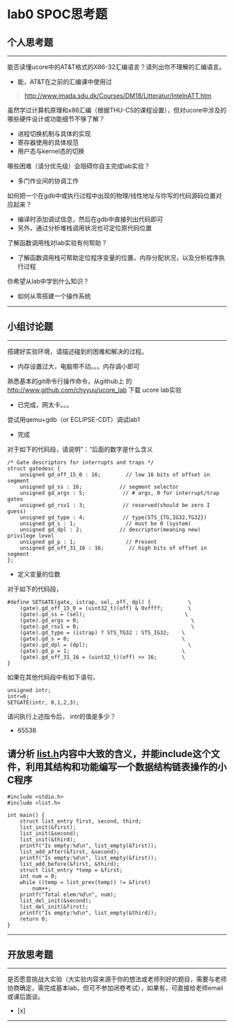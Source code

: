 ﻿# lab0 SPOC思考题

## 个人思考题

---

能否读懂ucore中的AT&T格式的X86-32汇编语言？请列出你不理解的汇编语言。
- 能，AT&T在之前的汇编课中使用过

>  http://www.imada.sdu.dk/Courses/DM18/Litteratur/IntelnATT.htm

虽然学过计算机原理和x86汇编（根据THU-CS的课程设置），但对ucore中涉及的哪些硬件设计或功能细节不够了解？
- 进程切换机制与具体的实现
-	寄存器使用的具体规范
-	用户态与kernel态的切换

>   


哪些困难（请分优先级）会阻碍你自主完成lab实验？
- 多门作业间的协调工作

>   

如何把一个在gdb中或执行过程中出现的物理/线性地址与你写的代码源码位置对应起来？
- 编译时添加调试信息，然后在gdb中直接列出代码即可
-	另外，通过分析堆栈调用状况也可定位原代码位置

>   

了解函数调用栈对lab实验有何帮助？
- 了解函数调用栈可帮助定位程序变量的位置，内存分配状况，以及分析程序执行过程

>   

你希望从lab中学到什么知识？
- 如何从零搭建一个操作系统

>   

---

## 小组讨论题

---

搭建好实验环境，请描述碰到的困难和解决的过程。
- 内存设置过大，电脑带不动。。。内存调小即可

> 

熟悉基本的git命令行操作命令，从github上
的 http://www.github.com/chyyuu/ucore_lab 下载
ucore lab实验
- 已完成，网太卡。。。

> 

尝试用qemu+gdb（or ECLIPSE-CDT）调试lab1
- 完成

> 

对于如下的代码段，请说明”：“后面的数字是什么含义
```
/* Gate descriptors for interrupts and traps */
struct gatedesc {
    unsigned gd_off_15_0 : 16;        // low 16 bits of offset in segment
    unsigned gd_ss : 16;            // segment selector
    unsigned gd_args : 5;            // # args, 0 for interrupt/trap gates
    unsigned gd_rsv1 : 3;            // reserved(should be zero I guess)
    unsigned gd_type : 4;            // type(STS_{TG,IG32,TG32})
    unsigned gd_s : 1;                // must be 0 (system)
    unsigned gd_dpl : 2;            // descriptor(meaning new) privilege level
    unsigned gd_p : 1;                // Present
    unsigned gd_off_31_16 : 16;        // high bits of offset in segment
};
```

-	定义变量的位数 

> 

对于如下的代码段，
```
#define SETGATE(gate, istrap, sel, off, dpl) {            \
    (gate).gd_off_15_0 = (uint32_t)(off) & 0xffff;        \
    (gate).gd_ss = (sel);                                \
    (gate).gd_args = 0;                                    \
    (gate).gd_rsv1 = 0;                                    \
    (gate).gd_type = (istrap) ? STS_TG32 : STS_IG32;    \
    (gate).gd_s = 0;                                    \
    (gate).gd_dpl = (dpl);                                \
    (gate).gd_p = 1;                                    \
    (gate).gd_off_31_16 = (uint32_t)(off) >> 16;        \
}
```

如果在其他代码段中有如下语句，
```
unsigned intr;
intr=8;
SETGATE(intr, 0,1,2,3);
```
请问执行上述指令后， intr的值是多少？

- 65538

> 

请分析 [list.h](https://github.com/chyyuu/ucore_lab/blob/master/labcodes/lab2/libs/list.h)内容中大致的含义，并能include这个文件，利用其结构和功能编写一个数据结构链表操作的小C程序
-
```
#include <stdio.h>
#include <list.h>

int main() {
    struct list_entry first, second, third;
    list_init(&first);
    list_init(&second);
    list_init(&third);
    printf("Is empty:%d\n", list_empty(&first));
    list_add_after(&first, &second);
    printf("Is empty:%d\n", list_empty(&first));
    list_add_before(&first, &third);
    struct list_entry *temp = &first;
    int num = 0;
    while ((temp = list_prev(temp)) != &first)
        num++;
    printf("Total elem:%d\n", num);
    list_del_init(&second);
    list_del_init(&first);
    printf("Is empty:%d\n", list_empty(&third));
    return 0;
}
```

> 

---

## 开放思考题

---

是否愿意挑战大实验（大实验内容来源于你的想法或老师列好的题目，需要与老师协商确定，需完成基本lab，但可不参加闭卷考试），如果有，可直接给老师email或课后面谈。
- [x]  

>  

---
